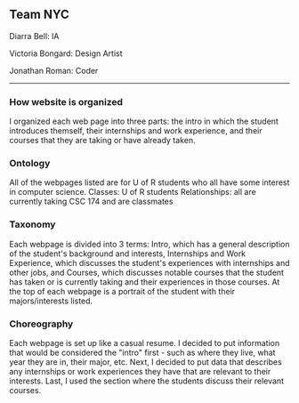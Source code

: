## Team NYC

Diarra Bell: IA

Victoria Bongard: Design Artist

Jonathan Roman: Coder

---
### How website is organized
I organized each web page into three parts: the intro in which the student introduces themself, 
their internships and work experience, and their courses that they are taking or have already taken.

### Ontology
All of the webpages listed are for U of R students who all have some interest in computer science.
Classes: U of R students 
Relationships: all are currently taking CSC 174 and are classmates

### Taxonomy
Each webpage is divided into 3 terms: Intro, which has a general description of the student's background and interests,
Internships and Work Experience, which discusses the student's experiences with internships and other jobs, and Courses, which
discusses notable courses that the student has taken or is currently taking and their experiences in those courses. At the top of each webpage is a portrait of the student with their majors/interests listed.

### Choreography
Each webpage is set up like a casual resume. I decided to put information that would be considered the "intro" first - such as where they live, what year they are in, their major, etc. Next, I decided to put data that describes any internships or work experiences they have that are relevant to their interests. Last, I used the section where the students discuss their relevant courses.

